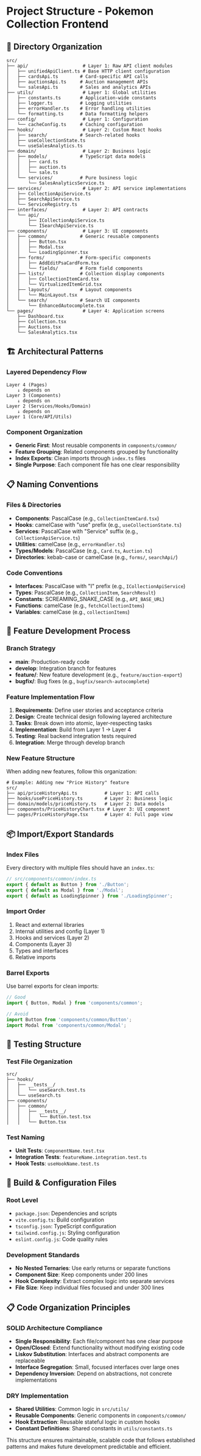 # Project Structure - Pokemon Collection Frontend

## 📁 Directory Organization

```
src/
├── api/                    # Layer 1: Raw API client modules
│   ├── unifiedApiClient.ts # Base HTTP client configuration
│   ├── cardsApi.ts        # Card-specific API calls
│   ├── auctionsApi.ts     # Auction management APIs
│   └── salesApi.ts        # Sales and analytics APIs
├── utils/                  # Layer 1: Global utilities
│   ├── constants.ts       # Application-wide constants
│   ├── logger.ts          # Logging utilities
│   ├── errorHandler.ts    # Error handling utilities
│   └── formatting.ts      # Data formatting helpers
├── config/                 # Layer 1: Configuration
│   └── cacheConfig.ts     # Caching configuration
├── hooks/                  # Layer 2: Custom React hooks
│   ├── search/            # Search-related hooks
│   ├── useCollectionState.ts
│   └── useSalesAnalytics.ts
├── domain/                 # Layer 2: Business logic
│   ├── models/            # TypeScript data models
│   │   ├── card.ts
│   │   ├── auction.ts
│   │   └── sale.ts
│   └── services/          # Pure business logic
│       └── SalesAnalyticsService.ts
├── services/               # Layer 2: API service implementations
│   ├── CollectionApiService.ts
│   ├── SearchApiService.ts
│   └── ServiceRegistry.ts
├── interfaces/             # Layer 2: API contracts
│   └── api/
│       ├── ICollectionApiService.ts
│       └── ISearchApiService.ts
├── components/             # Layer 3: UI components
│   ├── common/            # Generic reusable components
│   │   ├── Button.tsx
│   │   ├── Modal.tsx
│   │   └── LoadingSpinner.tsx
│   ├── forms/             # Form-specific components
│   │   ├── AddEditPsaCardForm.tsx
│   │   └── fields/        # Form field components
│   ├── lists/             # Collection display components
│   │   ├── CollectionItemCard.tsx
│   │   └── VirtualizedItemGrid.tsx
│   ├── layouts/           # Layout components
│   │   └── MainLayout.tsx
│   └── search/            # Search UI components
│       └── EnhancedAutocomplete.tsx
└── pages/                  # Layer 4: Application screens
    ├── Dashboard.tsx
    ├── Collection.tsx
    ├── Auctions.tsx
    └── SalesAnalytics.tsx
```

## 🏗️ Architectural Patterns

### Layered Dependency Flow

```
Layer 4 (Pages)
    ↓ depends on
Layer 3 (Components)
    ↓ depends on
Layer 2 (Services/Hooks/Domain)
    ↓ depends on
Layer 1 (Core/API/Utils)
```

### Component Organization

- **Generic First**: Most reusable components in `components/common/`
- **Feature Grouping**: Related components grouped by functionality
- **Index Exports**: Clean imports through `index.ts` files
- **Single Purpose**: Each component file has one clear responsibility

## 📋 Naming Conventions

### Files & Directories

- **Components**: PascalCase (e.g., `CollectionItemCard.tsx`)
- **Hooks**: camelCase with "use" prefix (e.g., `useCollectionState.ts`)
- **Services**: PascalCase with "Service" suffix (e.g., `CollectionApiService.ts`)
- **Utilities**: camelCase (e.g., `errorHandler.ts`)
- **Types/Models**: PascalCase (e.g., `Card.ts`, `Auction.ts`)
- **Directories**: kebab-case or camelCase (e.g., `forms/`, `searchApi/`)

### Code Conventions

- **Interfaces**: PascalCase with "I" prefix (e.g., `ICollectionApiService`)
- **Types**: PascalCase (e.g., `CollectionItem`, `SearchResult`)
- **Constants**: SCREAMING_SNAKE_CASE (e.g., `API_BASE_URL`)
- **Functions**: camelCase (e.g., `fetchCollectionItems`)
- **Variables**: camelCase (e.g., `collectionItems`)

## 🔄 Feature Development Process

### Branch Strategy

- **main**: Production-ready code
- **develop**: Integration branch for features
- **feature/<name>**: New feature development (e.g., `feature/auction-export`)
- **bugfix/<description>**: Bug fixes (e.g., `bugfix/search-autocomplete`)

### Feature Implementation Flow

1. **Requirements**: Define user stories and acceptance criteria
2. **Design**: Create technical design following layered architecture
3. **Tasks**: Break down into atomic, layer-respecting tasks
4. **Implementation**: Build from Layer 1 → Layer 4
5. **Testing**: Real backend integration tests required
6. **Integration**: Merge through develop branch

### New Feature Structure

When adding new features, follow this organization:

```
# Example: Adding new "Price History" feature
src/
├── api/priceHistoryApi.ts          # Layer 1: API calls
├── hooks/usePriceHistory.ts        # Layer 2: Business logic
├── domain/models/priceHistory.ts   # Layer 2: Data models
├── components/PriceHistoryChart.tsx # Layer 3: UI component
└── pages/PriceHistoryPage.tsx      # Layer 4: Full page view
```

## 📦 Import/Export Standards

### Index Files

Every directory with multiple files should have an `index.ts`:

```typescript
// src/components/common/index.ts
export { default as Button } from './Button';
export { default as Modal } from './Modal';
export { default as LoadingSpinner } from './LoadingSpinner';
```

### Import Order

1. React and external libraries
2. Internal utilities and config (Layer 1)
3. Hooks and services (Layer 2)
4. Components (Layer 3)
5. Types and interfaces
6. Relative imports

### Barrel Exports

Use barrel exports for clean imports:

```typescript
// Good
import { Button, Modal } from 'components/common';

// Avoid
import Button from 'components/common/Button';
import Modal from 'components/common/Modal';
```

## 🧪 Testing Structure

### Test File Organization

```
src/
├── hooks/
│   ├── __tests__/
│   │   └── useSearch.test.ts
│   └── useSearch.ts
├── components/
│   ├── common/
│   │   ├── __tests__/
│   │   │   └── Button.test.tsx
│   │   └── Button.tsx
```

### Test Naming

- **Unit Tests**: `ComponentName.test.tsx`
- **Integration Tests**: `featureName.integration.test.ts`
- **Hook Tests**: `useHookName.test.ts`

## 🔧 Build & Configuration Files

### Root Level

- `package.json`: Dependencies and scripts
- `vite.config.ts`: Build configuration
- `tsconfig.json`: TypeScript configuration
- `tailwind.config.js`: Styling configuration
- `eslint.config.js`: Code quality rules

### Development Standards

- **No Nested Ternaries**: Use early returns or separate functions
- **Component Size**: Keep components under 200 lines
- **Hook Complexity**: Extract complex logic into separate services
- **File Size**: Keep individual files focused and under 300 lines

## 📋 Code Organization Principles

### SOLID Architecture Compliance

- **Single Responsibility**: Each file/component has one clear purpose
- **Open/Closed**: Extend functionality without modifying existing code
- **Liskov Substitution**: Interfaces and abstract components are replaceable
- **Interface Segregation**: Small, focused interfaces over large ones
- **Dependency Inversion**: Depend on abstractions, not concrete implementations

### DRY Implementation

- **Shared Utilities**: Common logic in `src/utils/`
- **Reusable Components**: Generic components in `components/common/`
- **Hook Extraction**: Reusable stateful logic in custom hooks
- **Constant Definitions**: Shared constants in `utils/constants.ts`

This structure ensures maintainable, scalable code that follows established patterns and makes future development predictable and efficient.
